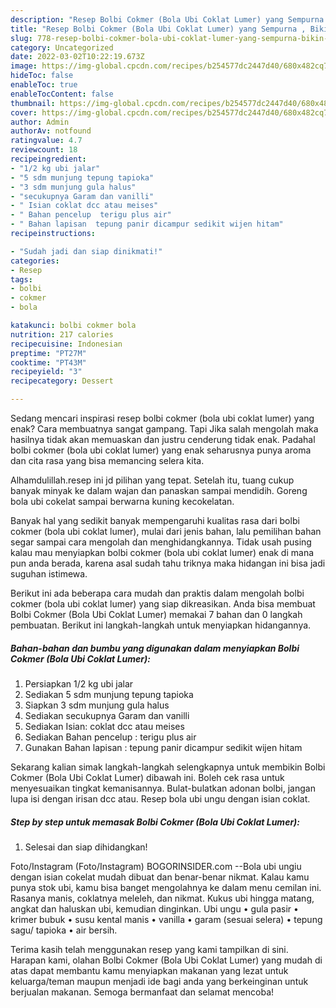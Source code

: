 ```yaml
---
description: "Resep Bolbi Cokmer (Bola Ubi Coklat Lumer) yang Sempurna , Bikin Ngiler"
title: "Resep Bolbi Cokmer (Bola Ubi Coklat Lumer) yang Sempurna , Bikin Ngiler"
slug: 778-resep-bolbi-cokmer-bola-ubi-coklat-lumer-yang-sempurna-bikin-ngiler
category: Uncategorized
date: 2022-03-02T10:22:19.673Z
image: https://img-global.cpcdn.com/recipes/b254577dc2447d40/680x482cq70/bolbi-cokmer-bola-ubi-coklat-lumer-foto-resep-utama.jpg
hideToc: false
enableToc: true
enableTocContent: false
thumbnail: https://img-global.cpcdn.com/recipes/b254577dc2447d40/680x482cq70/bolbi-cokmer-bola-ubi-coklat-lumer-foto-resep-utama.jpg
cover: https://img-global.cpcdn.com/recipes/b254577dc2447d40/680x482cq70/bolbi-cokmer-bola-ubi-coklat-lumer-foto-resep-utama.jpg
author: Admin
authorAv: notfound
ratingvalue: 4.7
reviewcount: 18
recipeingredient:
- "1/2 kg ubi jalar"
- "5 sdm munjung tepung tapioka"
- "3 sdm munjung gula halus"
- "secukupnya Garam dan vanilli"
- " Isian coklat dcc atau meises"
- " Bahan pencelup  terigu plus air"
- " Bahan lapisan  tepung panir dicampur sedikit wijen hitam"
recipeinstructions:

- "Sudah jadi dan siap dinikmati!"
categories:
- Resep
tags:
- bolbi
- cokmer
- bola

katakunci: bolbi cokmer bola 
nutrition: 217 calories
recipecuisine: Indonesian
preptime: "PT27M"
cooktime: "PT43M"
recipeyield: "3"
recipecategory: Dessert

---
```



Sedang mencari inspirasi resep bolbi cokmer (bola ubi coklat lumer) yang enak? Cara membuatnya sangat gampang. Tapi Jika salah mengolah maka hasilnya tidak akan memuaskan dan justru cenderung tidak enak. Padahal bolbi cokmer (bola ubi coklat lumer) yang enak seharusnya punya aroma dan cita rasa yang bisa memancing selera kita.


Alhamdulillah.resep ini jd pilihan yang tepat. Setelah itu, tuang cukup banyak minyak ke dalam wajan dan panaskan sampai mendidih. Goreng bola ubi cokelat sampai berwarna kuning kecokelatan.

Banyak hal yang sedikit banyak mempengaruhi kualitas rasa dari bolbi cokmer (bola ubi coklat lumer), mulai dari jenis bahan, lalu pemilihan bahan segar sampai cara mengolah dan menghidangkannya. Tidak usah pusing kalau mau menyiapkan bolbi cokmer (bola ubi coklat lumer) enak di mana pun anda berada, karena asal sudah tahu triknya maka hidangan ini bisa jadi suguhan istimewa.


Berikut ini ada beberapa cara mudah dan praktis dalam mengolah bolbi cokmer (bola ubi coklat lumer) yang siap dikreasikan. Anda bisa membuat Bolbi Cokmer (Bola Ubi Coklat Lumer) memakai 7 bahan dan 0 langkah pembuatan. Berikut ini langkah-langkah untuk menyiapkan hidangannya.

<!--inarticleads1-->

##### Bahan-bahan dan bumbu yang digunakan dalam menyiapkan Bolbi Cokmer (Bola Ubi Coklat Lumer):

1. Persiapkan 1/2 kg ubi jalar
1. Sediakan 5 sdm munjung tepung tapioka
1. Siapkan 3 sdm munjung gula halus
1. Sediakan secukupnya Garam dan vanilli
1. Sediakan  Isian: coklat dcc atau meises
1. Sediakan  Bahan pencelup : terigu plus air
1. Gunakan  Bahan lapisan : tepung panir dicampur sedikit wijen hitam


Sekarang kalian simak langkah-langkah selengkapnya untuk membikin Bolbi Cokmer (Bola Ubi Coklat Lumer) dibawah ini. Boleh cek rasa untuk menyesuaikan tingkat kemanisannya. Bulat-bulatkan adonan bolbi, jangan lupa isi dengan irisan dcc atau. Resep bola ubi ungu dengan isian coklat. 

<!--inarticleads2-->

##### Step by step untuk memasak Bolbi Cokmer (Bola Ubi Coklat Lumer):


1. Selesai dan siap dihidangkan!

Foto/Instagram (Foto/Instagram) BOGORINSIDER.com --Bola ubi ungiu dengan isian cokelat mudah dibuat dan benar-benar nikmat. Kalau kamu punya stok ubi, kamu bisa banget mengolahnya ke dalam menu cemilan ini. Rasanya manis, coklatnya meleleh, dan nikmat. Kukus ubi hingga matang, angkat dan haluskan ubi, kemudian dinginkan. Ubi ungu • gula pasir • krimer bubuk • susu kental manis • vanilla • garam (sesuai selera) • tepung sagu/ tapioka • air bersih. 

Terima kasih telah menggunakan resep yang kami tampilkan di sini. Harapan kami, olahan Bolbi Cokmer (Bola Ubi Coklat Lumer) yang mudah di atas dapat membantu kamu menyiapkan makanan yang lezat untuk keluarga/teman maupun menjadi ide bagi anda yang berkeinginan untuk berjualan makanan. Semoga bermanfaat dan selamat mencoba!
